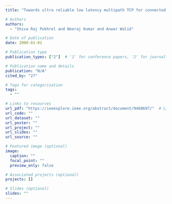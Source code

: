 ```yaml
---
title: "Towards ultra reliable low latency multipath TCP for connected autonomous vehicles"

# Authors
authors:
  - "Shiva Raj Pokhrel and Neeraj Kumar and Anwar Walid"

# Date of publication
date: 2000-01-01

# Publication type
publication_types: ["2"]  # '1' for conference papers, '2' for journal articles, '3' for preprints

# Publication name and details
publication: "N/A"
cited_by: "27"

# Tags for categorization
tags:
  - ""

# Links to resources
url_pdf: "https://ieeexplore.ieee.org/abstract/document/9468697/"  # Link to the resource
url_code: ""
url_dataset: ""
url_poster: ""
url_project: ""
url_slides: ""
url_source: ""

# Featured image (optional)
image:
  caption: ""
  focal_point: ""
  preview_only: false

# Associated projects (optional)
projects: []

# Slides (optional)
slides: ""
---
```

